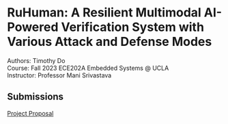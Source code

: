 # RuHuman: A Resilient Multimodal AI-Powered Verification System with Various Attack and Defense Modes <br>
Authors: Timothy Do <br>
Course: Fall 2023 ECE202A Embedded Systems @ UCLA <br>
Instructor: Professor Mani Srivastava <br>

## Submissions <br>
[Project Proposal](https://github.com/dotimothy/Proposal.md)
